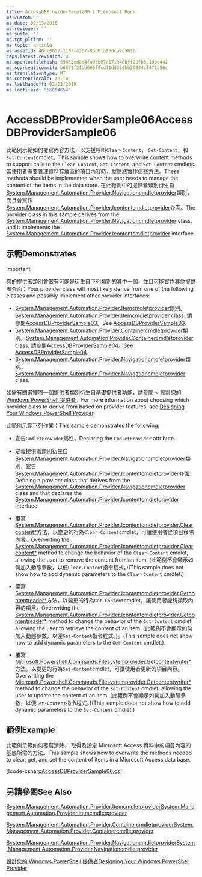 ```yaml
---
title: AccessDBProviderSample06 | Microsoft Docs
ms.custom: ''
ms.date: 09/13/2016
ms.reviewer: ''
ms.suite: ''
ms.tgt_pltfrm: ''
ms.topic: article
ms.assetid: 46dc0657-110f-4367-8bb6-a95dca2c5016
caps.latest.revision: 8
ms.openlocfilehash: 59832ed8a4fad3b07a171946bff28fb3e1dbe442
ms.sourcegitcommit: b6871f21bd666f9cd71dd336bb3f844cf472b56c
ms.translationtype: MT
ms.contentlocale: zh-TW
ms.lasthandoff: 02/03/2019
ms.locfileid: "56854654"
---
```

# <a name="accessdbprovidersample06"></a><span data-ttu-id="5de93-102">AccessDBProviderSample06</span><span class="sxs-lookup"><span data-stu-id="5de93-102">AccessDBProviderSample06</span></span>

<span data-ttu-id="5de93-103">此範例示範如何覆寫內容方法，以支援呼叫`Clear-Content`， `Get-Content`，和`Set-Content`cmdlet。</span><span class="sxs-lookup"><span data-stu-id="5de93-103">This sample shows how to overwrite content methods to support calls to the `Clear-Content`, `Get-Content`, and `Set-Content` cmdlets.</span></span> <span data-ttu-id="5de93-104">當使用者需要管理資料存放區的項目內容時，就應該實作這些方法。</span><span class="sxs-lookup"><span data-stu-id="5de93-104">These methods should be implemented when the user needs to manage the content of the items in the data store.</span></span> <span data-ttu-id="5de93-105">在此範例中的提供者類別衍生自[System.Management.Automation.Provider.Navigationcmdletprovider](/dotnet/api/System.Management.Automation.Provider.NavigationCmdletProvider)類別，而且會實作[System.Management.Automation.Provider.Icontentcmdletprovider](/dotnet/api/System.Management.Automation.Provider.IContentCmdletProvider)介面。</span><span class="sxs-lookup"><span data-stu-id="5de93-105">The provider class in this sample derives from the [System.Management.Automation.Provider.Navigationcmdletprovider](/dotnet/api/System.Management.Automation.Provider.NavigationCmdletProvider) class, and it implements the [System.Management.Automation.Provider.Icontentcmdletprovider](/dotnet/api/System.Management.Automation.Provider.IContentCmdletProvider) interface.</span></span>

## <a name="demonstrates"></a><span data-ttu-id="5de93-106">示範</span><span class="sxs-lookup"><span data-stu-id="5de93-106">Demonstrates</span></span>

> [!IMPORTANT]
> <span data-ttu-id="5de93-107">您的提供者類別會很有可能是衍生自下列類別的其中一個，並且可能實作其他提供者介面：</span><span class="sxs-lookup"><span data-stu-id="5de93-107">Your provider class will most likely derive from one of the following classes and possibly implement other provider interfaces:</span></span>
>
> -   <span data-ttu-id="5de93-108">[System.Management.Automation.Provider.Itemcmdletprovider](/dotnet/api/System.Management.Automation.Provider.ItemCmdletProvider)類別。</span><span class="sxs-lookup"><span data-stu-id="5de93-108">[System.Management.Automation.Provider.Itemcmdletprovider](/dotnet/api/System.Management.Automation.Provider.ItemCmdletProvider) class.</span></span> <span data-ttu-id="5de93-109">請參閱[AccessDBProviderSample03](./accessdbprovidersample03.md)。</span><span class="sxs-lookup"><span data-stu-id="5de93-109">See [AccessDBProviderSample03](./accessdbprovidersample03.md).</span></span>
> -   <span data-ttu-id="5de93-110">[System.Management.Automation.Provider.Containercmdletprovider](/dotnet/api/System.Management.Automation.Provider.ContainerCmdletProvider)類別。</span><span class="sxs-lookup"><span data-stu-id="5de93-110">[System.Management.Automation.Provider.Containercmdletprovider](/dotnet/api/System.Management.Automation.Provider.ContainerCmdletProvider) class.</span></span> <span data-ttu-id="5de93-111">請參閱[AccessDBProviderSample04](./accessdbprovidersample04.md)。</span><span class="sxs-lookup"><span data-stu-id="5de93-111">See [AccessDBProviderSample04](./accessdbprovidersample04.md).</span></span>
> -   <span data-ttu-id="5de93-112">[System.Management.Automation.Provider.Navigationcmdletprovider](/dotnet/api/System.Management.Automation.Provider.NavigationCmdletProvider)類別。</span><span class="sxs-lookup"><span data-stu-id="5de93-112">[System.Management.Automation.Provider.Navigationcmdletprovider](/dotnet/api/System.Management.Automation.Provider.NavigationCmdletProvider) class.</span></span>
>
> <span data-ttu-id="5de93-113">如需有關選擇哪一個提供者類別衍生自基礎提供者功能，請參閱 <<c0> [ 設計您的 Windows PowerShell 提供者](./provider-types.md)。</span><span class="sxs-lookup"><span data-stu-id="5de93-113">For more information about choosing which provider class to derive from based on provider features, see [Designing Your Windows PowerShell Provider](./provider-types.md).</span></span>

<span data-ttu-id="5de93-114">此範例示範下列作業：</span><span class="sxs-lookup"><span data-stu-id="5de93-114">This sample demonstrates the following:</span></span>

- <span data-ttu-id="5de93-115">宣告`CmdletProvider`屬性。</span><span class="sxs-lookup"><span data-stu-id="5de93-115">Declaring the `CmdletProvider` attribute.</span></span>

- <span data-ttu-id="5de93-116">定義提供者類別衍生自[System.Management.Automation.Provider.Navigationcmdletprovider](/dotnet/api/System.Management.Automation.Provider.NavigationCmdletProvider)類別，宣告[System.Management.Automation.Provider.Icontentcmdletprovider](/dotnet/api/System.Management.Automation.Provider.IContentCmdletProvider)介面。</span><span class="sxs-lookup"><span data-stu-id="5de93-116">Defining a provider class that derives from the [System.Management.Automation.Provider.Navigationcmdletprovider](/dotnet/api/System.Management.Automation.Provider.NavigationCmdletProvider) class and that declares the [System.Management.Automation.Provider.Icontentcmdletprovider](/dotnet/api/System.Management.Automation.Provider.IContentCmdletProvider) interface.</span></span>

- <span data-ttu-id="5de93-117">覆寫[System.Management.Automation.Provider.Icontentcmdletprovider.Clearcontent\*](/dotnet/api/System.Management.Automation.Provider.IContentCmdletProvider.ClearContent)方法，以變更的行為`Clear-Content`cmdlet，可讓使用者從項目移除內容。</span><span class="sxs-lookup"><span data-stu-id="5de93-117">Overwriting the [System.Management.Automation.Provider.Icontentcmdletprovider.Clearcontent\*](/dotnet/api/System.Management.Automation.Provider.IContentCmdletProvider.ClearContent) method to change the behavior of the `Clear-Content` cmdlet, allowing the user to remove the content from an item.</span></span> <span data-ttu-id="5de93-118">(此範例不會顯示如何加入動態參數，以便`Clear-Content`指令程式。)</span><span class="sxs-lookup"><span data-stu-id="5de93-118">(This sample does not show how to add dynamic parameters to the `Clear-Content` cmdlet.)</span></span>

- <span data-ttu-id="5de93-119">覆寫[System.Management.Automation.Provider.Icontentcmdletprovider.Getcontentreader\*](/dotnet/api/System.Management.Automation.Provider.IContentCmdletProvider.GetContentReader)方法，以變更的行為`Get-Content`cmdlet，讓使用者能夠擷取內容的項目。</span><span class="sxs-lookup"><span data-stu-id="5de93-119">Overwriting the [System.Management.Automation.Provider.Icontentcmdletprovider.Getcontentreader\*](/dotnet/api/System.Management.Automation.Provider.IContentCmdletProvider.GetContentReader) method to change the behavior of the `Get-Content` cmdlet, allowing the user to retrieve the content of an item.</span></span> <span data-ttu-id="5de93-120">(此範例不會顯示如何加入動態參數，以便`Get-Content`指令程式。)。</span><span class="sxs-lookup"><span data-stu-id="5de93-120">(This sample does not show how to add dynamic parameters to the `Get-Content` cmdlet.).</span></span>

- <span data-ttu-id="5de93-121">覆寫[Microsoft.Powershell.Commands.Filesystemprovider.Getcontentwriter\*](/dotnet/api/Microsoft.PowerShell.Commands.FileSystemProvider.GetContentWriter)方法，以變更的行為`Set-Content`cmdlet，可讓使用者更新的項目內容。</span><span class="sxs-lookup"><span data-stu-id="5de93-121">Overwriting the [Microsoft.Powershell.Commands.Filesystemprovider.Getcontentwriter\*](/dotnet/api/Microsoft.PowerShell.Commands.FileSystemProvider.GetContentWriter) method to change the behavior of the `Set-Content` cmdlet, allowing the user to update the content of an item.</span></span> <span data-ttu-id="5de93-122">(此範例不會顯示如何加入動態參數，以便`Set-Content`指令程式。)</span><span class="sxs-lookup"><span data-stu-id="5de93-122">(This sample does not show how to add dynamic parameters to the `Set-Content` cmdlet.)</span></span>

## <a name="example"></a><span data-ttu-id="5de93-123">範例</span><span class="sxs-lookup"><span data-stu-id="5de93-123">Example</span></span>

<span data-ttu-id="5de93-124">此範例示範如何覆寫清除、 取得及設定 Microsoft Access 資料中的項目內容的基底所需的方法。</span><span class="sxs-lookup"><span data-stu-id="5de93-124">This sample shows how to overwrite the methods needed to clear, get, and set the content of items in a Microsoft Access data base.</span></span>

[!code-csharp[AccessDBProviderSample06.cs](../../powershell-sdk-samples/SDK-2.0/csharp/AccessDBProviderSample06/AccessDBProviderSample06.cs#L11-L2399 "AccessDBProviderSample06.cs")]

## <a name="see-also"></a><span data-ttu-id="5de93-125">另請參閱</span><span class="sxs-lookup"><span data-stu-id="5de93-125">See Also</span></span>

[<span data-ttu-id="5de93-126">System.Management.Automation.Provider.Itemcmdletprovider</span><span class="sxs-lookup"><span data-stu-id="5de93-126">System.Management.Automation.Provider.Itemcmdletprovider</span></span>](/dotnet/api/System.Management.Automation.Provider.ItemCmdletProvider)

[<span data-ttu-id="5de93-127">System.Management.Automation.Provider.Containercmdletprovider</span><span class="sxs-lookup"><span data-stu-id="5de93-127">System.Management.Automation.Provider.Containercmdletprovider</span></span>](/dotnet/api/System.Management.Automation.Provider.ContainerCmdletProvider)

[<span data-ttu-id="5de93-128">System.Management.Automation.Provider.Navigationcmdletprovider</span><span class="sxs-lookup"><span data-stu-id="5de93-128">System.Management.Automation.Provider.Navigationcmdletprovider</span></span>](/dotnet/api/System.Management.Automation.Provider.NavigationCmdletProvider)

[<span data-ttu-id="5de93-129">設計您的 Windows PowerShell 提供者</span><span class="sxs-lookup"><span data-stu-id="5de93-129">Designing Your Windows PowerShell Provider</span></span>](./provider-types.md)